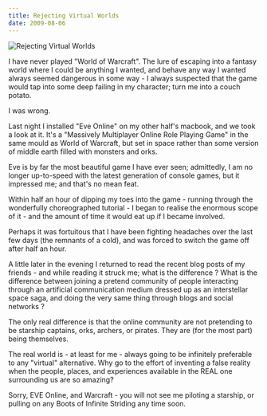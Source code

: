 ```yaml
---
title: Rejecting Virtual Worlds
date: 2009-08-06
---
```


![Rejecting Virtual Worlds](https://source.unsplash.com/03UCoidYvXw/1600x900)

I have never played "World of Warcraft". The lure of escaping into a fantasy world where I could be anything I wanted, and behave any way I wanted always seemed dangerous in some way - I always suspected that the game would tap into some deep failing in my character; turn me into a couch potato.

I was wrong.

Last night I installed "Eve Online" on my other half's macbook, and we took a look at it. It's a "Massively Multiplayer Online Role Playing Game" in the same mould as World of Warcraft, but set in space rather than some version of middle earth filled with monsters and orks.

Eve is by far the most beautiful game I have ever seen; admittedly, I am no longer up-to-speed with the latest generation of console games, but it impressed me; and that's no mean feat.

Within half an hour of dipping my toes into the game - running through the wonderfully choreographed tutorial - I began to realise the enormous scope of it - and the amount of time it would eat up if I became involved.

Perhaps it was fortuitous that I have been fighting headaches over the last few days (the remnants of a cold), and was forced to switch the game off after half an hour.

A little later in the evening I returned to read the recent blog posts of my friends - and while reading it struck me; what is the difference ? What is the difference between joining a pretend community of people interacting through an artificial communication medium dressed up as an interstellar space saga, and doing the very same thing through blogs and social networks ?

The only real difference is that the online community are not pretending to be starship captains, orks, archers, or pirates. They are (for the most part) being themselves.

The real world is - at least for me - always going to be infinitely preferable to any "virtual" alternative. Why go to the effort of inventing a false reality when the people, places, and experiences available in the REAL one surrounding us are so amazing?

Sorry, EVE Online, and Warcraft - you will not see me piloting a starship, or pulling on any Boots of Infinite Striding any time soon.